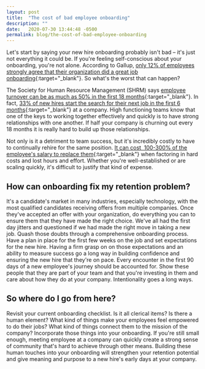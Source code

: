 ```yaml
---
layout: post
title:  "The cost of bad employee onboarding"
description: ""
date:   2020-07-30 13:44:48 -0500
permalink: blog/the-cost-of-bad-employee-onboarding
---
```

Let's start by saying your new hire onboarding probably isn't bad – it's just not everything it could be. If you're feeling self-conscious about your onboarding, you're not alone. According to Gallup, [only 12% of employees strongly agree that their organization did a great job onboarding](https://news.gallup.com/reports/199961/state-american-workplace-report-2017.aspx){:target="_blank"}. So what's the worst that can happen?

The Society for Human Resource Management (SHRM) says [employee turnover can be as much as 50% in the first 18 months](http://www.shrm.org/foundation/ourwork/initiatives/resources-from-past-initiatives/Documents/Onboarding%20New%20Employees.pdf){:target="_blank"}. In fact, [33% of new hires start the search for their next job in the first 6 months](https://hbr.org/2015/03/technology-can-save-onboarding-from-itself){:target="_blank"} at a company. High functioning teams know that one of the keys to working together effectively and quickly is to have strong relationships with one another. If half your company is churning out every 18 months it is really hard to build up those relationships.

Not only is it a detriment to team success, but it's incredibly costly to have to continually rehire for the same position. [It can cost  100-300% of the employee's salary to replace them](https://hbr.org/2015/03/technology-can-save-onboarding-from-itself){:target="_blank"} when factoring in hard costs and lost hours and effort. Whether you're well-established or are scaling quickly, it's difficult to justify that kind of expense.

## How can onboarding fix my retention problem?
It's a candidate's market in many industries, especially technology, with the most qualified candidates receiving offers from multiple companies. Once they've accepted an offer with your organization, do everything you can to ensure them that they have made the right choice. We've all had the first day jitters and questioned if we had made the right move in taking a new job. Quash those doubts through a comprehensive onboarding process. Have a plan in place for the first few weeks on the job and set expectations for the new hire. Having a firm grasp on on those expectations and an ability to measure success go a long way in building confidence and ensuring the new hire that they're on pace. Every encounter in the first 90 days of a new employee's journey should be accounted for. Show these people that they are part of your team and that you're investing in them and care about how they do at your company. Intentionality goes a long ways.

## So where do I go from here?
Revisit your current onboarding checklist. Is it all clerical items? Is there a human element? What kind of things make your employees feel empowered to do their jobs? What kind of things connect them to the mission of the company? Incorporate those things into your onboarding. If you're still small enough, meeting employee at a company can quickly create a strong sense of community that's hard to achieve through other means. Building these human touches into your onboarding will strengthen your retention potential and give meaning and purpose to a new hire's early days at your company.